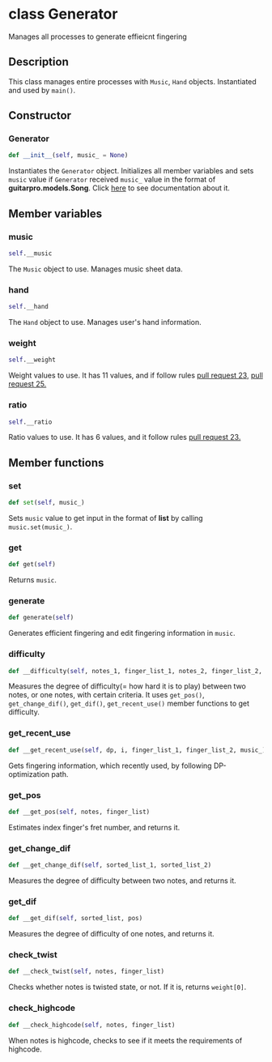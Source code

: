 # class Generator

Manages all processes to generate effieicnt fingering

## Description

This class manages entire processes with `Music`, `Hand` objects. Instantiated and used by `main()`.

## Constructor

### Generator
```py
def __init__(self, music_ = None)
```

Instantiates the `Generator` object. Initializes all member variables and sets `music` value if `Generator` received `music_` value in the format of **guitarpro.models.Song**. Click [here](https://pyguitarpro.readthedocs.io/en/stable/pyguitarpro/api.html) to see documentation about it.

## Member variables

### music
```py
self.__music
```

The `Music` object to use. Manages music sheet data.

### hand
```py
self.__hand
```

The `Hand` object to use. Manages user's hand information.

### weight
```py
self.__weight
```

Weight values to use. It has 11 values, and if follow rules [pull request 23,](https://github.com/boy-min/Guitar-Fingering-Generator/pull/23)
[pull request 25.](https://github.com/boy-min/Guitar-Fingering-Generator/pull/25)

### ratio
```py
self.__ratio
```

Ratio values to use. It has 6 values, and it follow rules [pull request 23.](https://github.com/boy-min/Guitar-Fingering-Generator/pull/23)

## Member functions

### set
```py
def set(self, music_)
```

Sets `music` value to get input in the format of **list** by calling `music.set(music_)`.

### get
```py
def get(self)
```

Returns `music`.

### generate
```py
def generate(self)
```

Generates efficient fingering and edit fingering information in `music`.

### difficulty
```py
def __difficulty(self, notes_1, finger_list_1, notes_2, finger_list_2, dp, i, music_):
```

Measures the degree of difficulty(= how hard it is to play) between two notes, or one notes, with certain criteria. It uses
`get_pos()`, `get_change_dif()`, `get_dif()`, `get_recent_use()` member functions to get difficulty.

### get_recent_use
```py
def __get_recent_use(self, dp, i, finger_list_1, finger_list_2, music_):
```

Gets fingering information, which recently used, by following DP-optimization path.

### get_pos
```py
def __get_pos(self, notes, finger_list)
```

Estimates index finger's fret number, and returns it.

### get_change_dif
```py
def __get_change_dif(self, sorted_list_1, sorted_list_2)
```

Measures the degree of difficulty between two notes, and returns it.

### get_dif
```py
def __get_dif(self, sorted_list, pos)
```

Measures the degree of difficulty of one notes, and returns it.

### check_twist
```py
def __check_twist(self, notes, finger_list)
```

Checks whether notes is twisted state, or not. If it is, returns `weight[0]`.

### check_highcode
```py
def __check_highcode(self, notes, finger_list)
```

When notes is highcode, checks to see if it meets the requirements of highcode.

